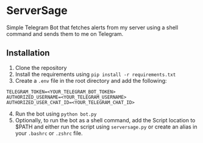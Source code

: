 # ServerSage
Simple Telegram Bot that fetches alerts from my server using a shell command and sends them to me on Telegram.

## Installation
1. Clone the repository 
2. Install the requirements using `pip install -r requirements.txt`
3. Create a `.env` file in the root directory and add the following:
```
TELEGRAM_TOKEN=<YOUR_TELEGRAM_BOT_TOKEN>
AUTHORIZED_USERNAME=<YOUR_TELEGRAM_USERNAME>
AUTHORIZED_USER_CHAT_ID=<YOUR_TELEGRAM_CHAT_ID>
```
4. Run the bot using `python bot.py`
5. Optionally, to run the bot as a shell command, add the Script location to $PATH and either run the script using `serversage.py` or create an alias in your `.bashrc` or `.zshrc` file.
